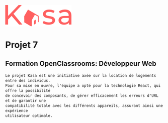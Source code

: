![Picture](https://github.com/Horoborus/OpenClassroom-P7/blob/master/src/Assets/logo.png)

# Projet 7

## Formation OpenClassrooms: Développeur Web

```
Le projet Kasa est une initiative axée sur la location de logements entre des individus.
Pour sa mise en œuvre, l'équipe a opté pour la technologie React, qui offre la possibilité
de concevoir des composants, de gérer efficacement les erreurs d'URL et de garantir une
compatibilité totale avec les différents appareils, assurant ainsi une expérience
utilisateur optimale.

```
